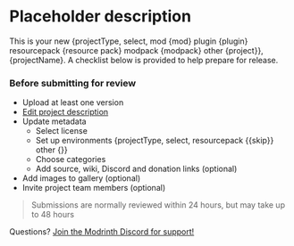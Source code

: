 # Placeholder description

This is your new {projectType, select, mod {mod} plugin {plugin} resourcepack {resource pack} modpack {modpack} other {project}}, {projectName}. A checklist below is provided to help prepare for release.

### Before submitting for review

- Upload at least one version
- [Edit project description][edit_url]
- Update metadata
  - Select license
  - Set up environments {projectType, select, resourcepack {{skip}} other {}}
  - Choose categories
  - Add source, wiki, Discord and donation links (optional)
- Add images to gallery (optional)
- Invite project team members (optional)

> Submissions are normally reviewed within 24 hours, but may take up to 48 hours

Questions? [Join the Modrinth Discord for support!](https://discord.gg/EUHuJHt)

[edit_url]: {editLink}
